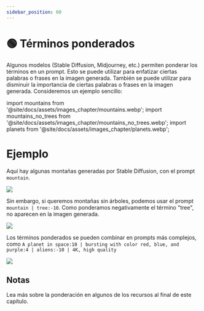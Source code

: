 ```yaml
---
sidebar_position: 60
---
```


# 🟢 Términos ponderados

Algunos modelos (Stable Diffusion, Midjourney, etc.) permiten ponderar los términos en un prompt. Esto se puede utilizar para enfatizar ciertas palabras o frases en la imagen generada. También se puede utilizar para disminuir la importancia de ciertas palabras o frases en la imagen generada. Consideremos un ejemplo sencillo:

import mountains from '@site/docs/assets/images_chapter/mountains.webp';
import mountains_no_trees from '@site/docs/assets/images_chapter/mountains_no_trees.webp';
import planets from '@site/docs/assets/images_chapter/planets.webp';


# Ejemplo

Aquí hay algunas montañas generadas por Stable Diffusion, con el prompt `mountain`.

<div style={{textAlign: 'center'}}>
  <img src={mountains} style={{width: "350px"}} />
</div>

Sin embargo, si queremos montañas sin árboles, podemos usar el prompt `mountain | tree:-10`. Como ponderamos negativamente el término "tree", no aparecen en la imagen generada.

<div style={{textAlign: 'center'}}>
  <img src={mountains_no_trees} style={{width: "350px"}} />
</div>

Los términos ponderados se pueden combinar en prompts más complejos, como 
`A planet in space:10 | bursting with color red, blue, and purple:4 | aliens:-10 | 4K, high quality`

<div style={{textAlign: 'center'}}>
  <img src={planets} style={{width: "350px"}} />
</div>

## Notas

Lea más sobre la ponderación en algunos de los recursos al final de este capítulo.